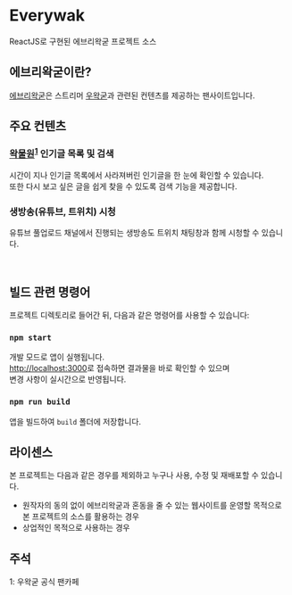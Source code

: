 # Everywak

ReactJS로 구현된 에브리왁굳 프로젝트 소스

## 에브리왁굳이란?

[에브리왁굳](https://everywak.kr/)은 스트리머 [우왁굳](https://twitch.tv/woowakgood)과 관련된 컨텐츠를 제공하는 팬사이트입니다. 

## 주요 컨텐츠

### [왁물원](https://cafe.naver.com/steamindiegame)<sup>[1](#footnote_1)</sup> 인기글 목록 및 검색 

시간이 지나 인기글 목록에서 사라져버린 인기글을 한 눈에 확인할 수 있습니다.\
또한 다시 보고 싶은 글을 쉽게 찾을 수 있도록 검색 기능을 제공합니다. 

### 생방송(유튜브, 트위치) 시청 

유튜브 풀업로드 채널에서 진행되는 생방송도 트위치 채팅창과 함께 시청할 수 있습니다.

<br>

## 빌드 관련 명령어 

프로젝트 디렉토리로 들어간 뒤, 다음과 같은 명령어를 사용할 수 있습니다:

### `npm start`

개발 모드로 앱이 실행됩니다.\
[http://localhost:3000](http://localhost:3000)로 접속하면 결과물을 바로 확인할 수 있으며 \
변경 사항이 실시간으로 반영됩니다.

### `npm run build`

앱을 빌드하여 `build` 폴더에 저장합니다.

## 라이센스

본 프로젝트는 다음과 같은 경우를 제외하고 누구나 사용, 수정 및 재배포할 수 있습니다.

- 원작자의 동의 없이 에브리왁굳과 혼동을 줄 수 있는 웹사이트를 운영할 목적으로 본 프로젝트의 소스를 활용하는 경우 
- 상업적인 목적으로 사용하는 경우 

## 주석

<a name="footnote_1">1</a>: 우왁굳 공식 팬카페